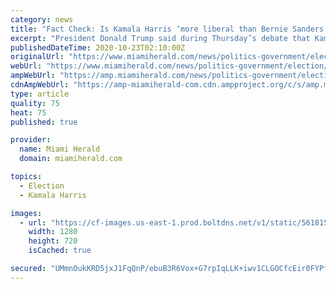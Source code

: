 ```yaml
---
category: news
title: "Fact Check: Is Kamala Harris ‘more liberal than Bernie Sanders’?"
excerpt: "President Donald Trump said during Thursday’s debate that Kamala Harris is “more liberal than Bernie Sanders” and is eager to see government-run health care."
publishedDateTime: 2020-10-23T02:10:00Z
originalUrl: "https://www.miamiherald.com/news/politics-government/election/article246645198.html"
webUrl: "https://www.miamiherald.com/news/politics-government/election/article246645198.html"
ampWebUrl: "https://amp.miamiherald.com/news/politics-government/election/article246645198.html"
cdnAmpWebUrl: "https://amp-miamiherald-com.cdn.ampproject.org/c/s/amp.miamiherald.com/news/politics-government/election/article246645198.html"
type: article
quality: 75
heat: 75
published: true

provider:
  name: Miami Herald
  domain: miamiherald.com

topics:
  - Election
  - Kamala Harris

images:
  - url: "https://cf-images.us-east-1.prod.boltdns.net/v1/static/5618154292001/b428e196-612e-452c-83b9-15d61114f11b/dcd15672-7f2e-445a-b020-202ff75ee139/1280x720/match/image.jpg"
    width: 1280
    height: 720
    isCached: true

secured: "UMmnOukKRD5jxJ1FqQnP/ebuB3R6Vox+G7rpIqLLK+iwv1CLGOCfcEir0FYPfeb1VxRRfixt0cDwAKtfiAEaw8/9dRAj8zbg940iRX+SRXHnbdRHxYTtcA/yTOgkGMDP8OGgyS3ZhohCSB+b19qWosly5sZAj3Rg57KPZVCC7Q0Fcy1EqAsGYhO6s7gakMXfJAkGMnKpfmQTE5WRzrrm0qp6vUzAJAKnvGeJpeqFnLV4Qx644vhmyr1LSMyZdUbxIIolENMhi7r4K6ut0QLOe0rEe6iirl1bZ0UkF4AaJzh4XxIHwYrLexaPgn2mZEbiAKx7DsSDSeUj3s1CYh1Z3TRGbSC5WJyMXNFMHk64WY0=;KzbGTFt935q/goCenlEN8A=="
---
```


